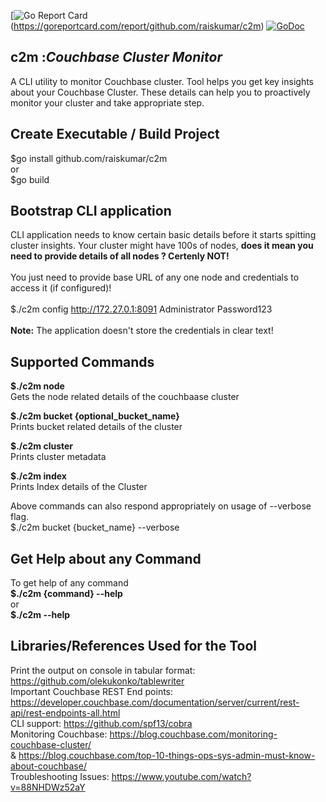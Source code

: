 [![Go Report Card](https://goreportcard.com/badge/github.com/raiskumar/c2m)(https://goreportcard.com/report/github.com/raiskumar/c2m)
[![GoDoc](https://godoc.org/github.com/raiskumar/c2m?status.svg)](https://godoc.org/github.com/raiskumar/c2m)

## c2m :<i>Couchbase Cluster Monitor</i>

A CLI utility to monitor Couchbase cluster. Tool helps you get key insights about your Couchbase Cluster. These details can help you to proactively monitor your cluster and take appropriate step. 

## Create Executable / Build Project
$go install github.com/raiskumar/c2m
<br/> or
<br/> $go build

## Bootstrap CLI application
CLI application needs to know certain basic details before it starts spitting cluster insights. Your cluster might have 100s of nodes, <b>does it mean you need to provide details of all nodes ? Certenly NOT!</b>
<br />
<br /> You just need to provide base URL of any one node and credentials to access it (if configured)!
<br />
<br/> $./c2m config http://172.27.0.1:8091 Administrator Password123
<br />
<br /> <b>Note:</b> The application doesn't store the credentials in clear text!

## Supported Commands
<b>$./c2m node</b>
<br/> Gets the node related details of the couchbaase cluster

<b>$./c2m bucket {optional_bucket_name}</b>
<br/> Prints bucket related details of the cluster

<b>$./c2m cluster</b>
<br/> Prints cluster metadata

<b>$./c2m index</b>
<br/> Prints Index details of the Cluster

Above commands can also respond appropriately on usage of --verbose flag. 
<br/> $./c2m bucket {bucket_name} --verbose

## Get Help about any Command
To get help of any command
<br /> <b> $./c2m {command} --help </b>
<br /> or
<br /> <b> $./c2m --help</b>


## Libraries/References Used for the Tool
Print the output on console in tabular format: https://github.com/olekukonko/tablewriter
<br />Important Couchbase REST End points: https://developer.couchbase.com/documentation/server/current/rest-api/rest-endpoints-all.html
<br />CLI support: https://github.com/spf13/cobra
<br />Monitoring Couchbase: https://blog.couchbase.com/monitoring-couchbase-cluster/ 
<br />& https://blog.couchbase.com/top-10-things-ops-sys-admin-must-know-about-couchbase/
<br />Troubleshooting Issues: https://www.youtube.com/watch?v=88NHDWz52aY

